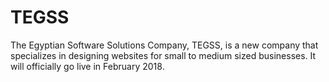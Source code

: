 # TEGSS
The Egyptian Software Solutions Company, TEGSS, is a new company that specializes in designing websites for small to medium sized businesses.
It will officially go live in February 2018.
